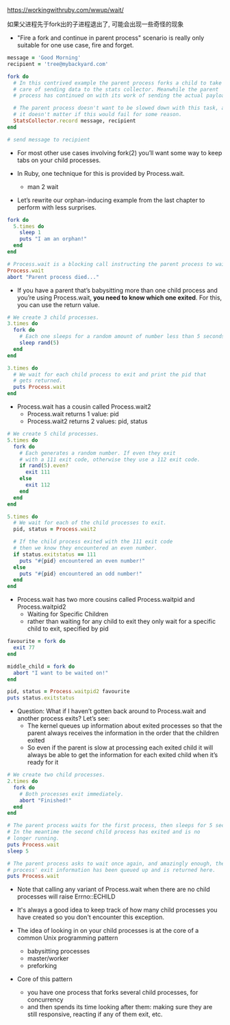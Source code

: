 https://workingwithruby.com/wwup/wait/

如果父进程先于fork出的子进程退出了, 可能会出现一些奇怪的现象

+ "Fire a fork and continue in parent process" scenario is really only suitable for one use case, fire and forget.

```ruby
message = 'Good Morning'
recipient = 'tree@mybackyard.com'

fork do
  # In this contrived example the parent process forks a child to take
  # care of sending data to the stats collector. Meanwhile the parent
  # process has continued on with its work of sending the actual payload.

  # The parent process doesn't want to be slowed down with this task, and
  # it doesn't matter if this would fail for some reason.
  StatsCollector.record message, recipient
end

# send message to recipient
```

+ For most other use cases involving fork(2) you’ll want some way to keep tabs on your child processes.

+ In Ruby, one technique for this is provided by Process.wait.
    + man 2 wait

+ Let’s rewrite our orphan-inducing example from the last chapter to perform with less surprises.

```ruby
fork do
  5.times do
    sleep 1
    puts "I am an orphan!"
  end
end

# Process.wait is a blocking call instructing the parent process to wait for one of its child processes to exit before continuing.
Process.wait
abort "Parent process died..."
```

+ If you have a parent that’s babysitting more than one child process and you’re using Process.wait, **you need to know which one exited**. For this, you can use the return value.

```ruby
# We create 3 child processes.
3.times do
  fork do
    # Each one sleeps for a random amount of number less than 5 seconds.
    sleep rand(5)
  end
end

3.times do
  # We wait for each child process to exit and print the pid that
  # gets returned.
  puts Process.wait
end
```

+ Process.wait has a cousin called Process.wait2
    + Process.wait  returns 1 value:  pid
    + Process.wait2 returns 2 values: pid, status

```ruby
# We create 5 child processes.
5.times do
  fork do
    # Each generates a random number. If even they exit
    # with a 111 exit code, otherwise they use a 112 exit code.
    if rand(5).even?
      exit 111
    else
      exit 112
    end
  end
end

5.times do
  # We wait for each of the child processes to exit.
  pid, status = Process.wait2

  # If the child process exited with the 111 exit code
  # then we know they encountered an even number.
  if status.exitstatus == 111
    puts "#{pid} encountered an even number!"
  else
    puts "#{pid} encountered an odd number!"
  end
end
```

+ Process.wait has two more cousins called Process.waitpid and Process.waitpid2
    + Waiting for Specific Children
    + rather than waiting for any child to exit they only wait for a specific child to exit, specified by pid

```ruby
favourite = fork do
  exit 77
end

middle_child = fork do
  abort "I want to be waited on!"
end

pid, status = Process.waitpid2 favourite
puts status.exitstatus
```

+ Question: What if I haven’t gotten back around to Process.wait and another process exits? Let’s see:
    + The kernel queues up information about exited processes so that the parent always receives the information in the order that the children exited
    + So even if the parent is slow at processing each exited child it will always be able to get the information for each exited child when it’s ready for it
```ruby
# We create two child processes.
2.times do
  fork do
    # Both processes exit immediately.
    abort "Finished!"
  end
end

# The parent process waits for the first process, then sleeps for 5 seconds.
# In the meantime the second child process has exited and is no
# longer running.
puts Process.wait
sleep 5

# The parent process asks to wait once again, and amazingly enough, the second
# process' exit information has been queued up and is returned here.
puts Process.wait
```

+ Note that calling any variant of Process.wait when there are no child processes will raise Errno::ECHILD

+ It's always a good idea to keep track of how many child processes you have created so you don't encounter this exception.

+ The idea of looking in on your child processes is at the core of a common Unix programming pattern
    + babysitting processes
    + master/worker
    + preforking

+ Core of this pattern
    + you have one process that forks several child processes, for concurrency
    + and then spends its time looking after them: making sure they are still responsive, reacting if any of them exit, etc.



